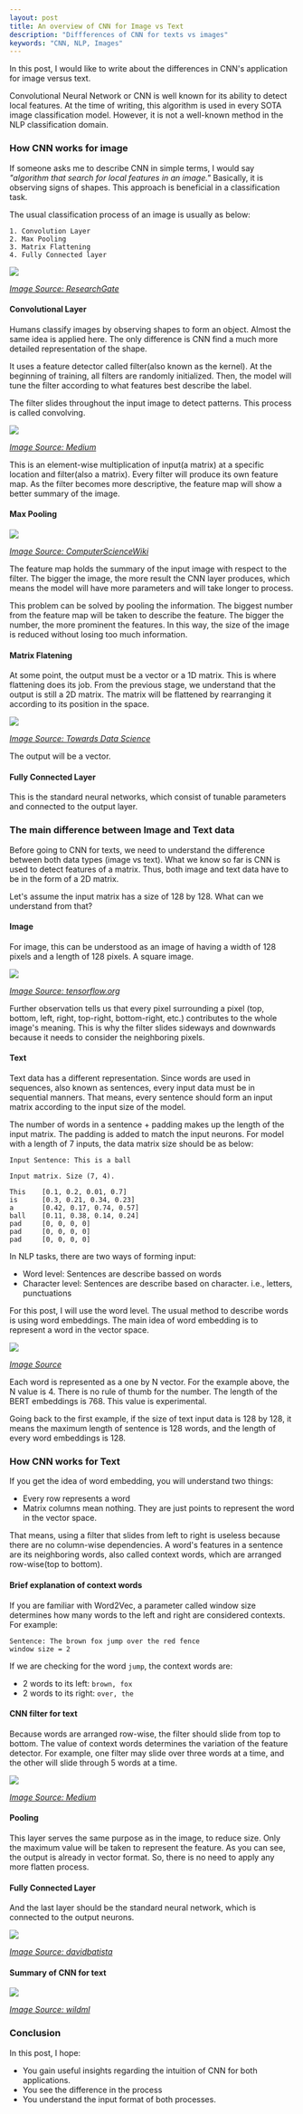 ```yaml
---
layout: post
title: An overview of CNN for Image vs Text
description: "Diffferences of CNN for texts vs images"
keywords: "CNN, NLP, Images"
---
```


In this post, I would like to write about the differences in CNN's application for image versus text.

Convolutional Neural Network or CNN is well known for its ability to detect local features. At the time of writing, this algorithm is used in every SOTA image classification model. However, it is not a well-known method in the NLP classification domain. 

### How CNN works for image

If someone asks me to describe CNN in simple terms, I would say *"algorithm that search for local features in an image."* Basically, it is observing signs of shapes. This approach is beneficial in a classification task.

The usual classification process of an image is usually as below:

```
1. Convolution Layer
2. Max Pooling
3. Matrix Flattening
4. Fully Connected layer
```
![](/assets/images/cnn_standard_process.png)

[*Image Source: ResearchGate*](https://www.researchgate.net/profile/Tao_Jiang10/publication/320441691/figure/fig3/AS:631629156462608@1527603534394/A-CNN-architecture-that-adds-convolution-layers-and-pooling-layers-before-dense-layers.png)

#### Convolutional Layer
Humans classify images by observing shapes to form an object. Almost the same idea is applied here. The only difference is CNN find a much more detailed representation of the shape. 

It uses a feature detector called filter(also known as the kernel). At the beginning of training, all filters are randomly initialized. Then, the model will tune the filter according to what features best describe the label.

The filter slides throughout the input image to detect patterns. This process is called convolving.

![](/assets/images/element_wise_multiplication.gif)

[*Image Source: Medium*](https://miro.medium.com/max/1920/1*60uqHq7wJ2Mbg0uP4SRgvg.gif)

This is an element-wise multiplication of input(a matrix) at a specific location and filter(also a matrix). Every filter will produce its own feature map. As the filter becomes more descriptive, the feature map will show a better summary of the image.

#### Max Pooling

![](/assets/images/max_pooling.png)

[*Image Source: ComputerScienceWiki*](https://computersciencewiki.org/images/8/8a/MaxpoolSample2.png)

The feature map holds the summary of the input image with respect to the filter. The bigger the image, the more result the CNN layer produces, which means the model will have more parameters and will take longer to process.

This problem can be solved by pooling the information. The biggest number from the feature map will be taken to describe the feature. The bigger the number, the more prominent the features. In this way, the size of the image is reduced without losing too much information.

#### Matrix Flatening
At some point, the output must be a vector or a 1D matrix. This is where flattening does its job. From the previous stage, we understand that the output is still a 2D matrix. The matrix will be flattened by rearranging it according to its position in the space.

![](/assets/images/flatten.png)

[*Image Source: Towards Data Science*](https://towardsdatascience.com/a-simple-guide-to-convolutional-neural-networks-751789e7bd88)

The output will be a vector.

#### Fully Connected Layer

This is the standard neural networks, which consist of tunable parameters and connected to the output layer. 

### The main difference between Image and Text data

Before going to CNN for texts, we need to understand the difference between both data types (image vs text). What we know so far is CNN is used to detect features of a matrix. Thus, both image and text data have to be in the form of a 2D matrix. 

Let's assume the input matrix has a size of 128 by 128. What can we understand from that?

#### Image  

For image, this can be understood as an image of having a width of 128 pixels and a length of 128 pixels. A square image.

![](/assets/images/MNIST-Matrix.png)

[*Image Source: tensorflow.org*](https://www.tensorflow.org/images/MNIST-Matrix.png)

Further observation tells us that every pixel surrounding a pixel (top, bottom, left, right, top-right, bottom-right, etc.) contributes to the whole image's meaning. This is why the filter slides sideways and downwards because it needs to consider the neighboring pixels.

#### Text

Text data has a different representation. Since words are used in sequences, also known as sentences, every input data must be in sequential manners. That means, every sentence should form an input matrix according to the input size of the model.

The number of words in a sentence + padding makes up the length of the input matrix. The padding is added to match the input neurons. For model with a length of 7 inputs, the data matrix size should be as below:

```
Input Sentence: This is a ball

Input matrix. Size (7, 4).

This    [0.1, 0.2, 0.01, 0.7]
is      [0.3, 0.21, 0.34, 0.23] 
a       [0.42, 0.17, 0.74, 0.57]
ball    [0.11, 0.38, 0.14, 0.24]
pad     [0, 0, 0, 0]
pad     [0, 0, 0, 0]
pad     [0, 0, 0, 0]
```

In NLP tasks, there are two ways of forming input:
  - Word level: Sentences are describe bassed on words
  - Character level: Sentences are describe based on character. i.e., letters, punctuations
  
For this post, I will use the word level. The usual method to describe words is using word embeddings. The main idea of word embedding is to represent a word in the vector space.

![](/assets/images/word_embeddings.png)

[*Image Source*](https://shanelynnwebsite-mid9n9g1q9y8tt.netdna-ssl.com/wp-content/uploads/2018/01/one-hot-word-embedding-vectors.png)

Each word is represented as a one by N vector. For the example above, the N value is 4. There is no rule of thumb for the number. The length of the BERT embeddings is 768. This value is experimental.

Going back to the first example, if the size of text input data is 128 by 128, it means the maximum length of sentence is 128 words, and the length of every word embeddings is 128. 

### How CNN works for Text

If you get the idea of word embedding, you will understand two things:
- Every row represents a word
- Matrix columns mean nothing. They are just points to represent the word in the vector space. 

That means, using a filter that slides from left to right is useless because there are no column-wise dependencies. A word's features in a sentence are its neighboring words, also called context words, which are arranged row-wise(top to bottom).

#### Brief explanation of context words

If you are familiar with Word2Vec, a parameter called window size determines how many words to the left and right are considered contexts. For example:

```
Sentence: The brown fox jump over the red fence
window size = 2
```

If we are checking for the word ```jump```, the context words are:
- 2 words to its left: ```brown, fox```
- 2 words to its right: ```over, the```

#### CNN filter for text

Because words are arranged row-wise, the filter should slide from top to bottom. The value of context words determines the variation of the feature detector. For example, one filter may slide over three words at a time, and the other will slide through 5 words at a time. 

![](/assets/images/cnn_text_filter.jpeg)

[*Image Source: Medium*](https://cdn-images-1.medium.com/max/1600/0*2a9vtO_WuRYFBwov)

#### Pooling

This layer serves the same purpose as in the image, to reduce size. Only the maximum value will be taken to represent the feature. As you can see, the output is already in vector format. So, there is no need to apply any more flatten process. 

#### Fully Connected Layer

And the last layer should be the standard neural network, which is connected to the output neurons.

![](/assets/images/mlp.png)

[*Image Source: davidbatista*](http://www.davidsbatista.net/assets/images/2018-03-31-mlp.png)

#### Summary of CNN for text

![](/assets/images/cnn_text.png)

[*Image Source: wildml*](http://www.wildml.com/2015/11/understanding-convolutional-neural-networks-for-nlp/)

### Conclusion

In this post, I hope:
- You gain useful insights regarding the intuition of CNN for both applications. 
- You see the difference in the process
- You understand the input format of both processes.
